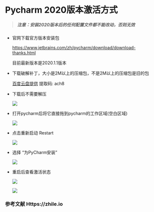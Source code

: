 # Pycharm 2020版本激活方式

> ##### 注意：安装2020版本后的任何配置文件都不能改动，否则无效

- 官网下载官方版本安装包

  https://www.jetbrains.com/zh/pycharm/download/download-thanks.html

  目前最新版本是2020.1.1版本



- 下载破解补丁，大小是2M以上的压缩包，不是2M以上的压缩包是旧的包

  <a href = "https://pan.baidu.com/s/1qxKw82HBqlNcHjPhST1LBg" >百度云盘提供</a>		提取码: ach8

  

- 下载后不需要解压

  ![](F:\Desktop\md\img\01.png)



- 打开pycharm后将它直接拖到pycharm的工作区域(空白区域)

  ![](F:\Desktop\md\img\02.png)



- 点击重新启动 Restart

  ![](F:\Desktop\md\img\03.png)



- 选择 “为PyCharm安装”

  ![](F:\Desktop\md\img\04.png)





- 重启后查看激活状态

  ![](F:\Desktop\md\img\05.png)

  
  
  ![](F:\Desktop\md\img\06.png)

### 参考文献 Https://zhile.io